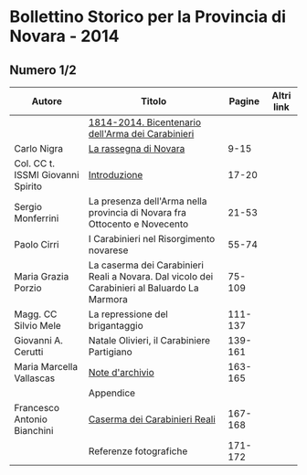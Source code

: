# Bollettino Storico per la Provincia di Novara - 2014

## Numero 1/2

| Autore                            | Titolo                                                                                       | Pagine  | Altri link |
|-----------------------------------|----------------------------------------------------------------------------------------------|---------|------------|
|                                   | [1814-2014. Bicentenario dell'Arma dei Carabinieri](http://www.ssno.it/BSPNo/bspn_2014.html) |         |            |
| Carlo Nigra                       | [La rassegna di Novara](http://www.ssno.it/BSPNo/bspn_2014.html#01)                          | 9-15    |            |
| Col. CC t. ISSMI Giovanni Spirito | [Introduzione](http://www.ssno.it/BSPNo/bspn_2014.html#02)                                   | 17-20   |            |
| Sergio Monferrini                 | La presenza dell'Arma nella provincia di Novara fra Ottocento e Novecento                    | 21-53   |            |
| Paolo Cirri                       | I Carabinieri nel Risorgimento novarese                                                      | 55-74   |            |
| Maria Grazia Porzio               | La caserma dei Carabinieri Reali a Novara. Dal vicolo dei Carabinieri al Baluardo La Marmora | 75-109  |            |
| Magg. CC Silvio Mele              | La repressione del brigantaggio                                                              | 111-137 |            |
| Giovanni A. Cerutti               | Natale Olivieri, il Carabiniere Partigiano                                                   | 139-161 |            |
| Maria Marcella Vallascas          | [Note d'archivio](http://www.ssno.it/BSPNo/bspn_2014.html#08)                                | 163-165 |            |
|                                   | Appendice                                                                                    |         |            |
| Francesco Antonio Bianchini       | [Caserma dei Carabinieri Reali](http://www.ssno.it/BSPNo/bspn_2014.html#09)                  | 167-168 |            |
|                                   | Referenze fotografiche                                                                       | 171-172 |            |

